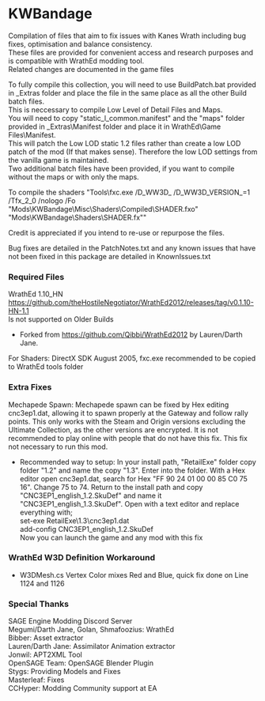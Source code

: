 # KWBandage
 Compilation of files that aim to fix issues with Kanes Wrath including bug fixes, optimisation and balance consistency.  
 These files are provided for convenient access and research purposes and is compatible with WrathEd modding tool.  
 Related changes are documented in the game files  
 
 To fully compile this collection, you will need to use BuildPatch.bat provided in _Extras folder and place the file in the same place as all the other Build batch files.  
 This is neccessary to compile Low Level of Detail Files and Maps.  
 You will need to copy "static_l_common.manifest" and the "maps" folder provided in _Extras\Manifest folder and place it in WrathEd\Game Files\Manifest.  
 This will patch the Low LOD static 1.2 files rather than create a low LOD patch of the mod (If that makes sense). Therefore the low LOD settings from the vanilla game is maintained.  
 Two additional batch files have been provided, if you want to compile without the maps or with only the maps.  
 
 To compile the shaders "Tools\fxc.exe /D_WW3D_ /D_WW3D_VERSION_=1 /Tfx_2_0 /nologo /Fo "Mods\KWBandage\Misc\Shaders\Compiled\SHADER.fxo" "Mods\KWBandage\Shaders\SHADER.fx""

 Credit is appreciated if you intend to re-use or repurpose the files.
 
 Bug fixes are detailed in the PatchNotes.txt and any known issues that have not been fixed in this package are detailed in KnownIssues.txt
 
 ### Required Files
 WrathEd 1.10_HN  
 https://github.com/theHostileNegotiator/WrathEd2012/releases/tag/v0.1.10-HN-1.1  
 Is not supported on Older Builds  
 * Forked from https://github.com/Qibbi/WrathEd2012 by Lauren/Darth Jane.
 
 For Shaders: DirectX SDK August 2005, fxc.exe recommended to be copied to WrathEd tools folder
 
 ### Extra Fixes
 Mechapede Spawn: Mechapede spawn can be fixed by Hex editing cnc3ep1.dat, allowing it to spawn properly at the Gateway and follow rally points. 
 This only works with the Steam and Origin versions excluding the Ultimate Collection, as the other versions are encrypted. 
 It is not recommended to play online with people that do not have this fix. This fix not necessary to run this mod.  
 * Recommended way to setup: In your install path, "RetailExe" folder copy folder "1.2" and name the copy "1.3". Enter into the folder. 
 With a Hex editor open cnc3ep1.dat, search for Hex "FF 90 24 01 00 00 85 C0 75 16". Change 75 to 74. Return to the install path and copy "CNC3EP1_english_1.2.SkuDef" and name it "CNC3EP1_english_1.3.SkuDef". 
 Open with a text editor and replace everything with;  
 set-exe RetailExe\1.3\cnc3ep1.dat  
 add-config CNC3EP1_english_1.2.SkuDef  
 Now you can launch the game and any mod with this fix
 
 ### WrathEd W3D Definition Workaround
 * W3DMesh.cs 
 Vertex Color mixes Red and Blue, quick fix done on Line 1124 and 1126
 
 ### Special Thanks
 SAGE Engine Modding Discord Server  
 Megumi/Darth Jane, Golan, Shmafoozius: WrathEd  
 Bibber: Asset extractor  
 Lauren/Darth Jane: Assimilator Animation extractor  
 Jonwil: APT2XML Tool  
 OpenSAGE Team: OpenSAGE Blender Plugin  
 Stygs: Providing Models and Fixes  
 Masterleaf: Fixes  
 CCHyper: Modding Community support at EA
 
